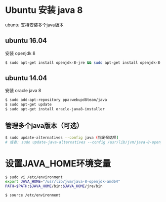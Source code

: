 # Ubuntu 安装 java 8
ubuntu 支持安装多个java版本

## ubuntu 16.04
安装 openjdk 8
```bash
$ sudo apt-get install openjdk-8-jre && sudo apt-get install openjdk-8-jdk
```

## ubuntu 14.04
安装 oracle java 8
```bash
$ sudo add-apt-repository ppa:webupd8team/java
$ sudo apt-get update
$ sudo apt-get install oracle-java8-installer
```

## 管理多个java版本（可选）
```bash
$ sudo update-alternatives --config java (指定候选项)
# 或者: sudo update-java-alternatives --config /usr/lib/jvm/java-8-openjdk-amd64
```

# 设置JAVA_HOME环境变量
```bash
$ sudo vi /etc/environment
export JAVA_HOME="/usr/lib/jvm/java-8-openjdk-amd64"
PATH=$PATH:$JAVA_HOME/bin:$JAVA_HOME/jre/bin
```
```bash
$ source /etc/environment
```
